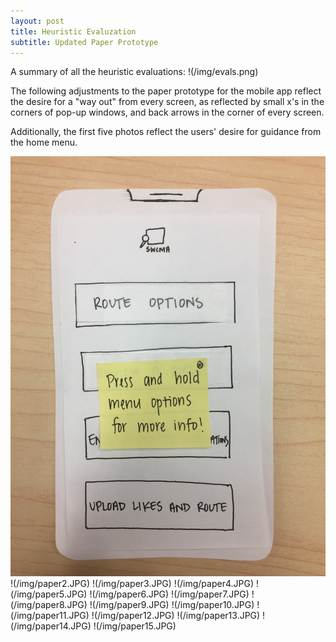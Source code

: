 ```yaml
---
layout: post
title: Heuristic Evaluzation
subtitle: Updated Paper Prototype
---
```


A summary of all the heuristic evaluations:
!(/img/evals.png)

The following adjustments to the paper prototype for the mobile app reflect the desire for a "way out" from every screen, as reflected by small x's in the corners of pop-up windows, and back arrows in the corner of every screen.

Additionally, the first five photos reflect the users' desire for guidance from the home menu.

![one](/img/paper1.JPG)
!(/img/paper2.JPG)
!(/img/paper3.JPG)
!(/img/paper4.JPG)
!(/img/paper5.JPG)
!(/img/paper6.JPG)
!(/img/paper7.JPG)
!(/img/paper8.JPG)
!(/img/paper9.JPG)
!(/img/paper10.JPG)
!(/img/paper11.JPG)
!(/img/paper12.JPG)
!(/img/paper13.JPG)
!(/img/paper14.JPG)
!(/img/paper15.JPG)
